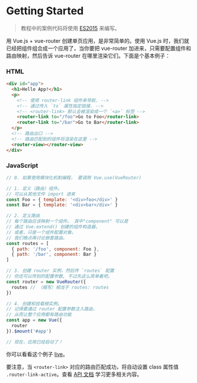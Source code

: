 # Getting Started

> 教程中的案例代码将使用 [ES2015](https://github.com/lukehoban/es6features) 来编写。

用 Vue.js + vue-router 创建单页应用，是非常简单的。使用 Vue.js 时，我们就已经把组件组合成一个应用了，当你要把 vue-router 加进来，只需要配置组件和路由映射，然后告诉 vue-router 在哪里渲染它们。下面是个基本例子：

### HTML

``` html
<div id="app">
  <h1>Hello App!</h1>
  <p>
    <!-- 使用 router-link 组件来导航. -->
    <!-- 通过传入 `to` 属性指定链接. -->
    <!-- <router-link> 默认会被渲染成一个 `<a>` 标签 -->
    <router-link to="/foo">Go to Foo</router-link>
    <router-link to="/bar">Go to Bar</router-link>
  </p>
  <!-- 路由出口 -->
  <!-- 路由匹配到的组件将渲染在这里 -->
  <router-view></router-view>
</div>
```

### JavaScript

``` js
// 0. 如果使用模块化机制编程， 要调用 Vue.use(VueRouter)

// 1. 定义（路由）组件。
// 可以从其他文件 import 进来
const Foo = { template: '<div>foo</div>' }
const Bar = { template: '<div>bar</div>' }

// 2. 定义路由
// 每个路由应该映射一个组件。 其中"component" 可以是
// 通过 Vue.extend() 创建的组件构造器，
// 或者，只是一个组件配置对象。
// 我们晚点再讨论嵌套路由。
const routes = [
  { path: '/foo', component: Foo },
  { path: '/bar', component: Bar }
]

// 3. 创建 router 实例，然后传 `routes` 配置
// 你还可以传别的配置参数, 不过先这么简单着吧。
const router = new VueRouter({
  routes // （缩写）相当于 routes: routes
})

// 4. 创建和挂载根实例。
// 记得要通过 router 配置参数注入路由，
// 从而让整个应用都有路由功能
const app = new Vue({
  router
}).$mount('#app')

// 现在，应用已经启动了！
```

你可以看看这个例子
[live](http://jsfiddle.net/yyx990803/xgrjzsup/)。

要注意，当 `<router-link>` 对应的路由匹配成功，将自动设置 class 属性值  `.router-link-active`。查看 [API 文档](../api/router-link.md) 学习更多相关内容。
